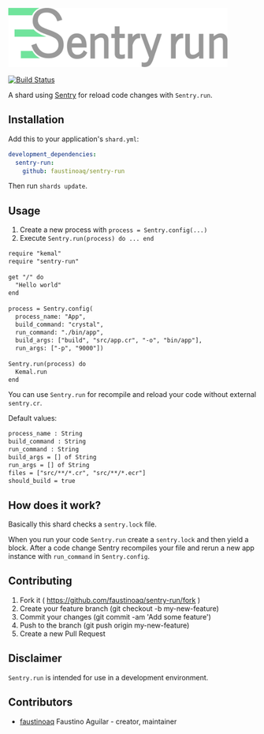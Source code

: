 <p align="left"><img src="logo/logotype_horizontal.png" alt="sentry-run" height="120px"></p>

[![Build Status](https://travis-ci.org/faustinoaq/sentry-run.svg?branch=master)](https://travis-ci.org/faustinoaq/sentry-run)

A shard using [Sentry](https://github.com/samueleaton/sentry) for reload code changes with `Sentry.run`.

## Installation

Add this to your application's `shard.yml`:

```yaml
development_dependencies:
  sentry-run:
    github: faustinoaq/sentry-run
```

Then run `shards update`.

## Usage

1. Create a new process with `process = Sentry.config(...)`
2. Execute `Sentry.run(process) do ... end`

```crystal
require "kemal"
require "sentry-run"

get "/" do
  "Hello world"
end

process = Sentry.config(
  process_name: "App",
  build_command: "crystal",
  run_command: "./bin/app",
  build_args: ["build", "src/app.cr", "-o", "bin/app"],
  run_args: ["-p", "9000"])

Sentry.run(process) do
  Kemal.run
end
```

You can use `Sentry.run` for recompile and reload your code without external `sentry.cr`.

Default values:

```
process_name : String
build_command : String
run_command : String
build_args = [] of String
run_args = [] of String
files = ["src/**/*.cr", "src/**/*.ecr"]
should_build = true
```

## How does it work?

Basically this shard checks a `sentry.lock` file.

When you run your code `Sentry.run` create a `sentry.lock` and then yield a block. After a code change Sentry recompiles your file and rerun a new app instance with `run_command` in `Sentry.config`.

## Contributing

1. Fork it ( https://github.com/faustinoaq/sentry-run/fork )
2. Create your feature branch (git checkout -b my-new-feature)
3. Commit your changes (git commit -am 'Add some feature')
4. Push to the branch (git push origin my-new-feature)
5. Create a new Pull Request

## Disclaimer

`Sentry.run` is intended for use in a development environment.

## Contributors

- [faustinoaq](https://github.com/faustinoaq) Faustino Aguilar - creator, maintainer

